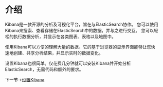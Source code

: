 # 介绍

Kibana是一款开源的分析及可视化平台，旨在与ElasticSearch协作。
您可以使用Kibana来搜索、查看存储在ElasticSearch中的数据，并与之进行交互。
您可以轻松的执行数据分析，并显示在各类图表、表格以及地图中。

使用Kibana可以方便的理解大量的数据。它的基于浏览器的显示界面能够让您快速地创建、共享分析结果，并显示实时的数据变化。

设置Kibana也很简单。仅花费几分钟就可以安装Kibana并开始分析ElasticSearch，无需代码和额外的要求。

下一节->[设置Kibana](../02SetUpKibana/index.md)